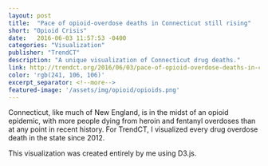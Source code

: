 ```yaml
---
layout: post
title:  "Pace of opioid-overdose deaths in Connecticut still rising"
short: "Opioid Crisis"
date:   2016-06-03 11:57:53 -0400
categories: "Visualization"
publisher: "TrendCT"
description: "A unique visualization of Connecticut drug deaths."
link: http://trendct.org/2016/06/03/pace-of-opioid-overdose-deaths-in-connecticut-still-rising/
color: 'rgb(241, 106, 106)'
excerpt_separator: <!--more-->
featured-image: '/assets/img/opioid/opioids.png'
---
```


Connecticut, like much of New England, is in the midst of an opioid epidemic, with more people dying from heroin and fentanyl overdoses than at any point in recent history. For TrendCT, I visualized every drug overdose death in the state since 2012.

This visualization was created entirely by me using D3.js.
